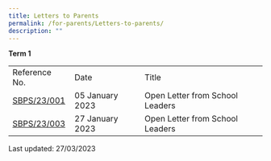 ```yaml
---
title: Letters to Parents
permalink: /for-parents/Letters-to-parents/
description: ""
---
```

[]()**Term 1**

|  |  |  |
|---|---|---|
| Reference No. | Date | Title |
| [SBPS/23/001](/files/Open%20Letter%20from%20SLs_01-2023.pdf)| 05 January 2023 | Open Letter from School Leaders |
| [SBPS/23/003](/files/Open%20Letter%20from%20SLs_03-2023.pdf)| 27 January 2023 | Open Letter from School Leaders | 













Last updated: 27/03/2023